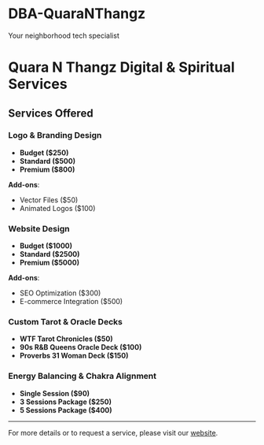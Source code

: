# DBA-QuaraNThangz
Your neighborhood tech specialist 
# Quara N Thangz Digital & Spiritual Services

## Services Offered

### Logo & Branding Design
- **Budget ($250)**
- **Standard ($500)**
- **Premium ($800)**

**Add-ons**:
- Vector Files ($50)
- Animated Logos ($100)

### Website Design
- **Budget ($1000)**
- **Standard ($2500)**
- **Premium ($5000)**

**Add-ons**:
- SEO Optimization ($300)
- E-commerce Integration ($500)

### Custom Tarot & Oracle Decks
- **WTF Tarot Chronicles ($50)**
- **90s R&B Queens Oracle Deck ($100)**
- **Proverbs 31 Woman Deck ($150)**

### Energy Balancing & Chakra Alignment
- **Single Session ($90)**
- **3 Sessions Package ($250)**
- **5 Sessions Package ($400)**

---

For more details or to request a service, please visit our [website](https://your-website-link).
